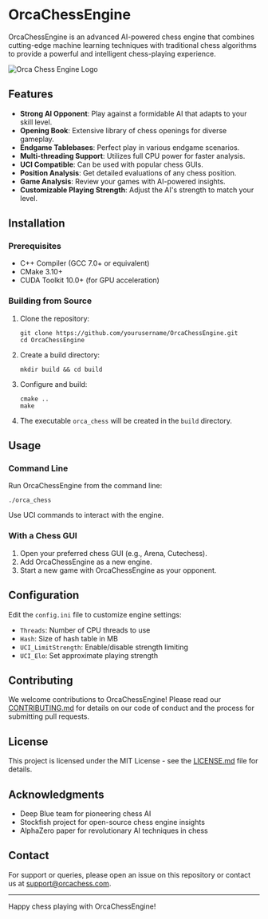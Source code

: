 # OrcaChessEngine

OrcaChessEngine is an advanced AI-powered chess engine that combines cutting-edge machine learning techniques with traditional chess algorithms to provide a powerful and intelligent chess-playing experience.

![Orca Chess Engine Logo]([https://via.placeholder.com/150](https://i.natgeofe.com/n/87a36612-27e8-4e6b-b188-82c37a8dd95a/NationalGeographic_2772395.jpg))

## Features

- **Strong AI Opponent**: Play against a formidable AI that adapts to your skill level.
- **Opening Book**: Extensive library of chess openings for diverse gameplay.
- **Endgame Tablebases**: Perfect play in various endgame scenarios.
- **Multi-threading Support**: Utilizes full CPU power for faster analysis.
- **UCI Compatible**: Can be used with popular chess GUIs.
- **Position Analysis**: Get detailed evaluations of any chess position.
- **Game Analysis**: Review your games with AI-powered insights.
- **Customizable Playing Strength**: Adjust the AI's strength to match your level.

## Installation

### Prerequisites

- C++ Compiler (GCC 7.0+ or equivalent)
- CMake 3.10+
- CUDA Toolkit 10.0+ (for GPU acceleration)

### Building from Source

1. Clone the repository:
   ```
   git clone https://github.com/yourusername/OrcaChessEngine.git
   cd OrcaChessEngine
   ```

2. Create a build directory:
   ```
   mkdir build && cd build
   ```

3. Configure and build:
   ```
   cmake ..
   make
   ```

4. The executable `orca_chess` will be created in the `build` directory.

## Usage

### Command Line

Run OrcaChessEngine from the command line:

```
./orca_chess
```

Use UCI commands to interact with the engine.

### With a Chess GUI

1. Open your preferred chess GUI (e.g., Arena, Cutechess).
2. Add OrcaChessEngine as a new engine.
3. Start a new game with OrcaChessEngine as your opponent.

## Configuration

Edit the `config.ini` file to customize engine settings:

- `Threads`: Number of CPU threads to use
- `Hash`: Size of hash table in MB
- `UCI_LimitStrength`: Enable/disable strength limiting
- `UCI_Elo`: Set approximate playing strength

## Contributing

We welcome contributions to OrcaChessEngine! Please read our [CONTRIBUTING.md](CONTRIBUTING.md) for details on our code of conduct and the process for submitting pull requests.

## License

This project is licensed under the MIT License - see the [LICENSE.md](LICENSE.md) file for details.

## Acknowledgments

- Deep Blue team for pioneering chess AI
- Stockfish project for open-source chess engine insights
- AlphaZero paper for revolutionary AI techniques in chess

## Contact

For support or queries, please open an issue on this repository or contact us at support@orcachess.com.

---

Happy chess playing with OrcaChessEngine!
